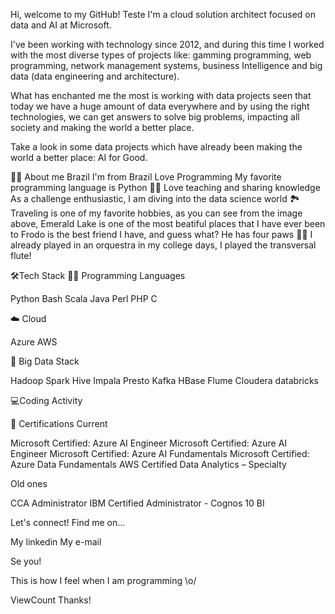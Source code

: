 Hi, welcome to my GitHub!
Teste
I'm a cloud solution architect focused on data and AI at Microsoft.

I've been working with technology since 2012, and during this time I worked with the most diverse types of projects like: gamming programming, web programming, network management systems, business Intelligence and big data (data engineering and architecture).

What has enchanted me the most is working with data projects seen that today we have a huge amount of data everywhere and by using the right technologies, we can get answers to solve big problems, impacting all society and making the world a better place.

Take a look in some data projects which have already been making the world a better place: AI for Good.


👩‍💻 About me
Brazil I'm from Brazil
 Love Programming
 My favorite programming language is Python
👩‍🏫 Love teaching and sharing knowledge
 As a challenge enthusiastic, I am diving into the data science world
🏞️ Traveling is one of my favorite hobbies, as you can see from the image above, Emerald Lake is one of the most beatiful places that I have ever been to
 Frodo is the best friend I have, and guess what? He has four paws 🐾🐾
 I already played in an orquestra in my college days, I played the transversal flute!

🛠️Tech Stack
👩‍💻 Programming Languages

Python  Bash  Scala  Java  Perl  PHP  C 

☁️ Cloud

Azure AWS

🐘 Big Data Stack

Hadoop Spark Hive Impala Presto Kafka HBase Flume Cloudera databricks


💻Coding Activity


📕 Certifications
Current

Microsoft Certified: Azure AI Engineer Microsoft Certified: Azure AI Engineer Microsoft Certified: Azure AI Fundamentals Microsoft Certified: Azure Data Fundamentals AWS Certified Data Analytics – Specialty

Old ones

CCA Administrator IBM Certified Administrator - Cognos 10 BI

Let's connect! Find me on...

My linkedin My e-mail

Se you!

This is how I feel when I am programming \o/

ViewCount Thanks!
